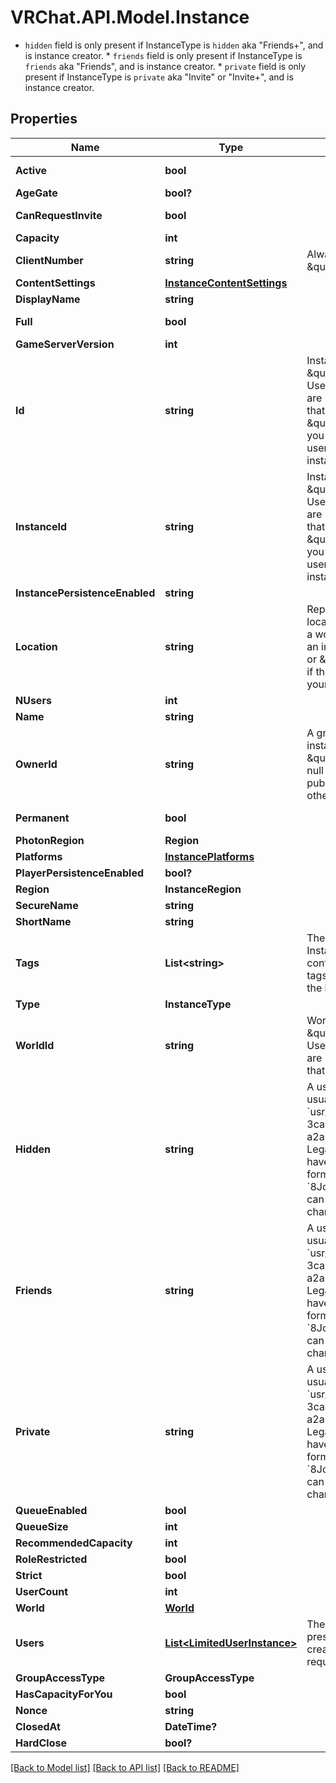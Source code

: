 # VRChat.API.Model.Instance
* `hidden` field is only present if InstanceType is `hidden` aka \"Friends+\", and is instance creator. * `friends` field is only present if InstanceType is `friends` aka \"Friends\", and is instance creator. * `private` field is only present if InstanceType is `private` aka \"Invite\" or \"Invite+\", and is instance creator.

## Properties

Name | Type | Description | Notes
------------ | ------------- | ------------- | -------------
**Active** | **bool** |  | [default to true]
**AgeGate** | **bool?** |  | [optional] 
**CanRequestInvite** | **bool** |  | [default to true]
**Capacity** | **int** |  | 
**ClientNumber** | **string** | Always returns \&quot;unknown\&quot;. | 
**ContentSettings** | [**InstanceContentSettings**](InstanceContentSettings.md) |  | 
**DisplayName** | **string** |  | 
**Full** | **bool** |  | [default to false]
**GameServerVersion** | **int** |  | [optional] 
**Id** | **string** | InstanceID can be \&quot;offline\&quot; on User profiles if you are not friends with that user and \&quot;private\&quot; if you are friends and user is in private instance. | 
**InstanceId** | **string** | InstanceID can be \&quot;offline\&quot; on User profiles if you are not friends with that user and \&quot;private\&quot; if you are friends and user is in private instance. | 
**InstancePersistenceEnabled** | **string** |  | 
**Location** | **string** | Represents a unique location, consisting of a world identifier and an instance identifier, or \&quot;offline\&quot; if the user is not on your friends list. | 
**NUsers** | **int** |  | 
**Name** | **string** |  | 
**OwnerId** | **string** | A groupId if the instance type is \&quot;group\&quot;, null if instance type is public, or a userId otherwise | [optional] 
**Permanent** | **bool** |  | [default to false]
**PhotonRegion** | **Region** |  | 
**Platforms** | [**InstancePlatforms**](InstancePlatforms.md) |  | 
**PlayerPersistenceEnabled** | **bool?** |  | 
**Region** | **InstanceRegion** |  | 
**SecureName** | **string** |  | 
**ShortName** | **string** |  | [optional] 
**Tags** | **List&lt;string&gt;** | The tags array on Instances usually contain the language tags of the people in the instance.  | 
**Type** | **InstanceType** |  | 
**WorldId** | **string** | WorldID be \&quot;offline\&quot; on User profiles if you are not friends with that user. | 
**Hidden** | **string** | A users unique ID, usually in the form of &#x60;usr_c1644b5b-3ca4-45b4-97c6-a2a0de70d469&#x60;. Legacy players can have old IDs in the form of &#x60;8JoV9XEdpo&#x60;. The ID can never be changed. | [optional] 
**Friends** | **string** | A users unique ID, usually in the form of &#x60;usr_c1644b5b-3ca4-45b4-97c6-a2a0de70d469&#x60;. Legacy players can have old IDs in the form of &#x60;8JoV9XEdpo&#x60;. The ID can never be changed. | [optional] 
**Private** | **string** | A users unique ID, usually in the form of &#x60;usr_c1644b5b-3ca4-45b4-97c6-a2a0de70d469&#x60;. Legacy players can have old IDs in the form of &#x60;8JoV9XEdpo&#x60;. The ID can never be changed. | [optional] 
**QueueEnabled** | **bool** |  | 
**QueueSize** | **int** |  | 
**RecommendedCapacity** | **int** |  | 
**RoleRestricted** | **bool** |  | [optional] 
**Strict** | **bool** |  | 
**UserCount** | **int** |  | 
**World** | [**World**](World.md) |  | 
**Users** | [**List&lt;LimitedUserInstance&gt;**](LimitedUserInstance.md) | The users field is present on instances created by the requesting user. | [optional] 
**GroupAccessType** | **GroupAccessType** |  | [optional] 
**HasCapacityForYou** | **bool** |  | [optional] 
**Nonce** | **string** |  | [optional] 
**ClosedAt** | **DateTime?** |  | [optional] 
**HardClose** | **bool?** |  | [optional] 

[[Back to Model list]](../README.md#documentation-for-models) [[Back to API list]](../README.md#documentation-for-api-endpoints) [[Back to README]](../README.md)

